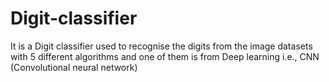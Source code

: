 # Digit-classifier
It is a Digit classifier used to recognise the digits from the image datasets with 5 different algorithms and one of them is from Deep learning i.e., CNN (Convolutional neural network)
